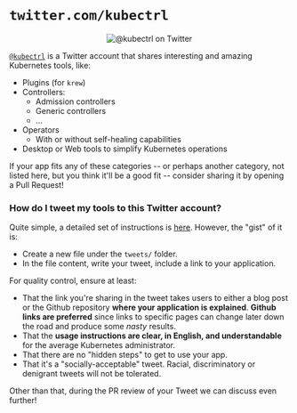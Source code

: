 # `twitter.com/kubectrl`

<p align="center">
  <img alt="@kubectrl on Twitter" src="https://i.imgur.com/cr54ip0.png">
</p>

[`@kubectrl`](https://www.twitter.com/kubectrl) is a Twitter account that shares interesting and amazing Kubernetes tools, like:

* Plugins (for `krew`)
* Controllers:
  * Admission controllers
  * Generic controllers
  * ...
* Operators
  * With or without self-healing capabilities
* Desktop or Web tools to simplify Kubernetes operations

If your app fits any of these categories -- or perhaps another category, not listed here, but you think it'll be a good fit -- consider sharing it by opening a Pull Request!

### How do I tweet my tools to this Twitter account?

Quite simple, a detailed set of instructions is [here](tweets/README.md). However, the "gist" of it is:

* Create a new file under the `tweets/` folder.
* In the file content, write your tweet, include a link to your application.

For quality control, ensure at least:

* That the link you're sharing in the tweet takes users to either a blog post or the Github repository **where your application is explained**. **Github links are preferred** since links to specific pages can change later down the road and produce some _nasty_ results.
* That the **usage instructions are clear, in English, and understandable** for the average Kubernetes administrator.
* That there are no "hidden steps" to get to use your app.
* That it's a "socially-acceptable" tweet. Racial, discriminatory or denigrant tweets will not be tolerated.

Other than that, during the PR review of your Tweet we can discuss even further!
